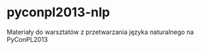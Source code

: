 pyconpl2013-nlp
===============

Materiały do warsztatów z przetwarzania języka naturalnego na PyConPL2013
